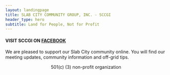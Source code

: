 ```yaml
---
layout: landingpage
title: SLAB CITY COMMUNITY GROUP, INC. - SCCGI
header_type: hero
subtitle: Land for People, Not for Profit
---
```


#### VISIT SCCGI ON [FACEBOOK](http://www.facebook.com/SCCGinc/)
We are pleased to support our Slab City community online. You will find our meeting updates, community information and off-grid tips.

<center>501(c) (3) non-profit organization</center>
